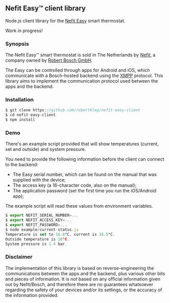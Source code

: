 ## Nefit Easy™ client library

Node.js client library for the [Nefit Easy](http://www.nefit.nl/consument/service/easy/easy) smart thermostat.

Work in progress!

### Synopsis

The Nefit Easy™ smart thermostat is sold in The Netherlands by [Nefit](http://www.welkombijnefit.nl/nl), a company owned by [Robert Bosch GmbH](http://www.bosch.com/).

The Easy can be controlled through apps for Android and iOS, which communicate with a Bosch-hosted backend using the [XMPP](https://en.wikipedia.org/wiki/XMPP) protocol. This library aims to implement the communication protocol used between the apps and the backend.


### Installation

``` javascript
$ git clone https://github.com/robertklep/nefit-easy-client
$ cd nefit-easy-client
$ npm install
```

### Demo

There's an example script provided that will show temperatures (current, set and outside) and system pressure.

You need to provide the following information before the client can connect to the backend:

* The Easy serial number, which can be found on the manual that was supplied with the device;
* The access key (a 16-character code, also on the manual);
* The application password (set the first time you run the iOS/Android app);

The example script will read these values from environment variables.

``` javascript
$ export NEFIT_SERIAL_NUMBER=...
$ export NEFIT_ACCESS_KEY=...
$ export NEFIT_PASSWORD=...
$ node example/current-status.js
Temperature is set to 16.8°C, current is 16.5°C.
Outside temperature is 10°C.
System pressure is 1.4 bar.
```

### Disclaimer

The implementation of this library is based on reverse-engineering the communications between the apps and the backend, plus various other bits and pieces of information. It is _not_ based on any official information given out by Nefit/Bosch, and therefore there are no guarantees whatsoever regarding the safety of your devices and/or its settings, or the accuracy of the information provided.
